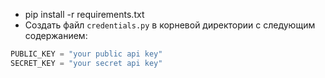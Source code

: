 - pip install -r requirements.txt
- Создать файл `credentials.py` в корневой директории с следующим содержанием:

```python
PUBLIC_KEY = "your public api key"
SECRET_KEY = "your secret api key"
```
